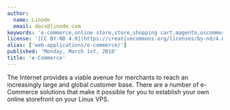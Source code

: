 ```yaml
---
author:
  name: Linode
  email: docs@linode.com
keywords: 'e-commerce,online store,store,shopping cart,magento,oscommerce'
license: '[CC BY-ND 4.0](https://creativecommons.org/licenses/by-nd/4.0)'
alias: ['web-applications/e-commerce/']
published: 'Monday, March 1st, 2010'
title: 'e-Commerce'
---
```


The Internet provides a viable avenue for merchants to reach an increasingly large and global customer base. There are a number of e-Commerce solutions that make it possible for you to establish your own online storefront on your Linux VPS.
